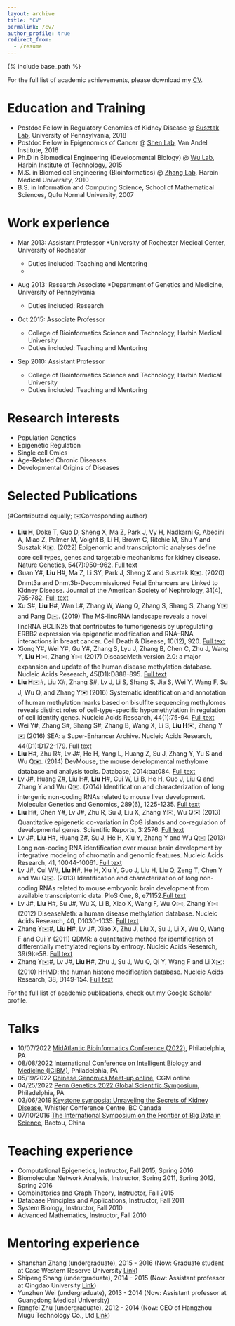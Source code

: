 ```yaml
---
layout: archive
title: "CV"
permalink: /cv/
author_profile: true
redirect_from:
  - /resume
---
```

<base target="_self">


{% include base_path %}

For the full list of academic achievements, please download my [CV](../files/Curriculum_Vitae_HongboLIU.pdf).

Education and Training
======
* Postdoc Fellow in Regulatory Genomics of Kidney Disease @ [Susztak Lab](https://www.med.upenn.edu/susztaklab/), University of Pennsylvania, 2018
* Postdoc Fellow in Epigenomics of Cancer @ [Shen Lab](https://shenlab.vai.org/), Van Andel Institute, 2016
* Ph.D in Biomedical Engineering (Developmental Biology) @ [Wu Lab](http://life.hit.edu.cn/2021/0820/c6171a259101/page.htm), Harbin Institute of Technology, 2015
* M.S. in Biomedical Engineering (Bioinformatics) @ [Zhang Lab](http://life.hit.edu.cn/2021/0820/c6171a259107/page.htm), Harbin Medical University, 2010
* B.S. in Information and Computing Science, School of Mathematical Sciences, Qufu Normal University, 2007

Work experience
======
* Mar 2013: Assistant Professor
  *University of Rochester Medical Center, University of Rochester
  * Duties included: Teaching and Mentoring
  * 
* Aug 2013: Research Associate
  *Department of Genetics and Medicine, University of Pennsylvania
  * Duties included: Research

* Oct 2015: Associate Professor
  * College of Bioinformatics Science and Technology, Harbin Medical University
  * Duties included: Teaching and Mentoring

* Sep 2010: Assistant Professor
  * College of Bioinformatics Science and Technology, Harbin Medical University
  * Duties included: Teaching and Mentoring
  
Research interests
======
* Population Genetics
* Epigenetic Regulation
* Single cell Omics
* Age-Related Chronic Diseases
* Developmental Origins of Diseases

Selected Publications
======
(#Contributed equally; ✉️Corresponding author)
* **Liu H**, Doke T, Guo D, Sheng X, Ma Z, Park J, Vy H, Nadkarni G, Abedini A, Miao Z, Palmer M, Voight B, Li H, Brown C, Ritchie M, Shu Y and Susztak K✉️. (2022) Epigenomic and transcriptomic analyses define core cell types, genes and targetable mechanisms for kidney disease. Nature Genetics, 54(7):950–962. [Full text](https://www.nature.com/articles/s41588-022-01097-w)
* Guan Y#, **Liu H**#, Ma Z, Li SY, Park J, Sheng X and Susztak K✉️. (2020) Dnmt3a and Dnmt3b-Decommissioned Fetal Enhancers are Linked to Kidney Disease. Journal of the American Society of Nephrology, 31(4), 765-782. [Full text](https://jasn.asnjournals.org/content/31/4/765)
* Xu S#, **Liu H**#, Wan L#, Zhang W, Wang Q, Zhang S, Shang S, Zhang Y✉️ and Pang D✉️. (2019) The MS-lincRNA landscape reveals a novel lincRNA BCLIN25 that contributes to tumorigenesis by upregulating ERBB2 expression via epigenetic modification and RNA–RNA interactions in breast cancer. Cell Death & Disease, 10(12), 920. [Full text](https://www.nature.com/articles/s41419-019-2137-5)
* Xiong Y#, Wei Y#, Gu Y#, Zhang S, Lyu J, Zhang B, Chen C, Zhu J, Wang Y, **Liu H**✉️, Zhang Y✉️ (2017) DiseaseMeth version 2.0: a major expansion and update of the human disease methylation database. Nucleic Acids Research, 45(D1):D888-895. [Full text](https://academic.oup.com/nar/article/45/D1/D888/2605746)
* **Liu H**✉️#, Liu X#, Zhang S#, Lv J, Li S, Shang S, Jia S, Wei Y, Wang F, Su J, Wu Q, and Zhang Y✉️ (2016) Systematic identification and annotation of human methylation marks based on bisulfite sequencing methylomes reveals distinct roles of cell-type-specific hypomethylation in regulation of cell identify genes. Nucleic Acids Research, 44(1):75-94. [Full text](https://academic.oup.com/nar/article/44/1/75/2499653)
* Wei Y#, Zhang S#, Shang S#, Zhang B, Wang X, Li S, **Liu H**✉️, Zhang Y✉️ (2016) SEA: a Super-Enhancer Archive. Nucleic Acids Research, 44(D1):D172-179. [Full text](https://academic.oup.com/nar/article/44/D1/D172/2503054)
* **Liu H**#, Zhu R#, Lv J#, He H, Yang L, Huang Z, Su J, Zhang Y, Yu S and Wu Q✉️. (2014) DevMouse, the mouse developmental methylome database and analysis tools. Database, 2014:bat084. [Full text](https://academic.oup.com/database/article/doi/10.1093/database/bat084/2633757)
* Lv J#, Huang Z#, Liu H#, **Liu H**#, Cui W, Li B, He H, Guo J, Liu Q and Zhang Y and Wu Q✉️. (2014) Identification and characterization of long intergenic non-coding RNAs related to mouse liver development. Molecular Genetics and Genomics, 289(6), 1225-1235. [Full text](https://link.springer.com/article/10.1007/s00438-014-0882-9)
* **Liu H**#, Chen Y#, Lv J#, Zhu R, Su J, Liu X, Zhang Y✉️, Wu Q✉️ (2013) Quantitative epigenetic co-variation in CpG islands and co-regulation of developmental genes. Scientific Reports, 3:2576. [Full text](https://www.nature.com/articles/srep02576)
* Lv J#, **Liu H**#, Huang Z#, Su J, He H, Xiu Y, Zhang Y and Wu Q✉️ (2013) Long non-coding RNA identification over mouse brain development by integrative modeling of chromatin and genomic features. Nucleic Acids Research, 41, 10044-10061. [Full text](https://academic.oup.com/nar/article/41/22/10044/2438380)
* Lv J#, Cui W#, **Liu H**#, He H, Xiu Y, Guo J, Liu H, Liu Q, Zeng T, Chen Y and Wu Q✉️. (2013) Identification and characterization of long non-coding RNAs related to mouse embryonic brain development from available transcriptomic data. PloS One, 8, e71152.[Full text](https://journals.plos.org/plosone/article?id=10.1371/journal.pone.0071152)
* Lv J#, **Liu H**#, Su J#, Wu X, Li B, Xiao X, Wang F, Wu Q✉️, Zhang Y✉️ (2012) DiseaseMeth: a human disease methylation database. Nucleic Acids Research, 40, D1030-1035. [Full text](https://academic.oup.com/nar/article/40/D1/D1030/2903287)
* Zhang Y✉️#, **Liu H**#, Lv J#, Xiao X, Zhu J, Liu X, Su J, Li X, Wu Q, Wang F and Cui Y (2011) QDMR: a quantitative method for identification of differentially methylated regions by entropy. Nucleic Acids Research, 39(9):e58. [Full text](https://academic.oup.com/nar/article/39/9/e58/1254752)
* Zhang Y✉️#, Lv J#, **Liu H**#, Zhu J, Su J, Wu Q, Qi Y, Wang F and Li X✉️: (2010) HHMD: the human histone modification database. Nucleic Acids Research, 38, D149-154. [Full text](https://academic.oup.com/nar/article/38/suppl_1/D149/3112313)

For the full list of academic publications, check out my [Google Scholar](https://scholar.google.com/citations?hl=en&user=sM-dRkIAAAAJ&view_op=list_works&sortby=pubdate) profile.


Talks
======
* 10/07/2022  [MidAtlantic Bioinformatics Conference (2022)](https://www.midatlanticbioinformatics.org/), Philadelphia, PA
* 08/08/2022  [International Conference on Intelligent Biology and Medicine (ICIBM)](https://icibm2022.iaibm.org/), Philadelphia, PA
* 05/19/2022  [Chinese Genomics Meet-up online](https://cgmonline.co/), CGM online
* 04/25/2022  [Penn Genetics 2022 Global Scientific Symposium](https://genetics.med.upenn.edu/symposium/), Philadelphia, PA
* 03/06/2019  [Keystone symposia: Unraveling the Secrets of Kidney Disease](https://tks.keystonesymposia.org/index.cfm?e=web.Meeting.Program&meetingid=1630), Whistler Conference Centre, BC Canada
* 07/10/2016  [The International Symposium on the Frontier of Big Data in Science](http://www.twwtn.com/detail_215684.htm), Baotou, China

Teaching experience
======
* Computational Epigenetics, Instructor, Fall 2015, Spring 2016
* Biomolecular Network Analysis, Instructor, Spring 2011, Spring 2012, Spring 2016
* Combinatorics and Graph Theory, Instructor, Fall 2015
* Database Principles and Applications, Instructor, Fall 2011
* System Biology, Instructor, Fall 2010
* Advanced Mathematics, Instructor, Fall 2010

Mentoring experience
======
* Shanshan Zhang (undergraduate), 2015 - 2016 (Now: Graduate student at Case Western Reserve University [Link](https://jinlabgenomics.com/People/))
* Shipeng Shang (undergraduate), 2014 - 2015 (Now: Assistant professor at Qingdao University [Link](http://qdbms.qdu.edu.cn/info/1070/3717.htm))
* Yunzhen Wei (undergraduate), 2013 - 2014 (Now: Assistant professor at Guangdong Medical University)
* Rangfei Zhu (undergraduate), 2012 - 2014 (Now: CEO of Hangzhou Mugu Technology Co., Ltd [Link](https://github.com/biocn))


